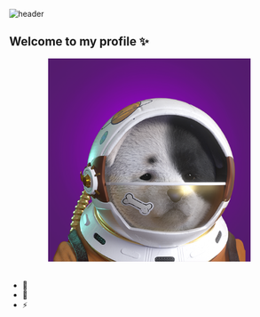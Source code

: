 ![header](https://capsule-render.vercel.app/api?type=wave&color=auto&height=300&section=header&text=laidbackGuy's%20Profile&fontSize=70)
## Welcome to my profile ✨

<center><img src="SDA.png" width="365" height="365"></center>

<br>

- 🔭 
- 🌱 
- ⚡ 


<!--
**laidbackGuy/laidbackGuy** is a ✨ _special_ ✨ repository because its `README.md` (this file) appears on your GitHub profile.

Here are some ideas to get you started:
``
- 🔭 I’m currently working on ...
- 🌱 I’m currently learning ...
- 👯 I’m looking to collaborate on ...
- 🤔 I’m looking for help with ...
- 💬 Ask me about ...
- 📫 How to reach me: ...
- 😄 Pronouns: ...
- ⚡ Fun fact: ...
-->
